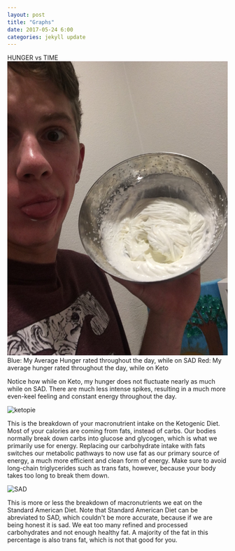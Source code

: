 ```yaml
---
layout: post
title: "Graphs"
date: 2017-05-24 6:00
categories: jekyll update
---
```

HUNGER vs TIME
![hunger graph](pics/whippedcream.JPG)
Blue: My Average Hunger rated throughout the day, while on SAD
Red: My average hunger rated throughout the day, while on Keto

Notice how while on Keto, my hunger does not fluctuate nearly as much while on SAD. There are much less intense spikes, resulting in a much more even-keel feeling and constant energy throughout the day.

![ketopie](https://www.t-nation.com/system/publishing/article_assets/3400/original/Pie-Chart.jpg?ts=1439410144)

This is the breakdown of your macronutrient intake on the Ketogenic Diet. Most of your calories are coming from fats, instead of carbs. Our bodies normally break down carbs into glucose and glycogen, which is what we primarily use for energy. Replacing our carbohydrate intake with fats switches our metabolic pathways to now use fat as our primary source of energy, a much more efficient and clean form of energy. Make sure to avoid long-chain triglycerides such as trans fats, however, because your body takes too long to break them down.

![SAD](http://cdn.breaknutrition.com/wp-content/uploads/2017/03/standard-american-diet.png)

This is more or less the breakdown of macronutrients we eat on the Standard American Diet. Note that Standard American Diet can be abreviated to SAD, which couldn't be more accurate, because if we are being honest it is sad. We eat too many refined and processed carbohydrates and not enough healthy fat. A majority of the fat in this percentage is also trans fat, which is not that good for you.
